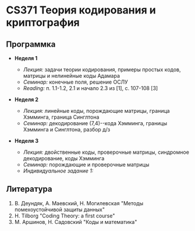 # CS371 Теория кодирования и криптография

## Программка

+ **Неделя 1**    
    - *Лекция:* задачи теории кодирования, примеры простых кодов, матрицы и нелинейные коды Адамара
    - *Семинар:* конечные поля, решение ОСЛУ
    - *Reading:* п. 1.1-1.2, 2.1 и начало 2.3 из [1], с. 107-108 [3]

+ **Неделя 2**
    - *Лекция:* линейные коды, порождающие матрицы, граница Хэмминга, граница Синглтона
    - *Семинар:* декодирование (7,4)--кода Хэмминга, границы Хэмминга и Синглтона, разбор д/з

+ **Неделя 3**
    - *Лекция:* двойственные коды, проверочные матрицы, синдромное декодирование, коды Хэмминга
    - *Семинар:* порождающие и проверочные матрицы
    - *Индивидуальное задание 1:* 


## Литература
1. В. Деундяк, А. Маевский, Н. Могилевская "Методы помехоустойчивой защиты данных"
2. H. Tilborg "Coding Theory: a first course"
3. М. Аршинов, Н. Садовский "Коды и математика"